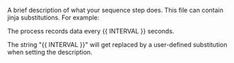 A brief description of what your sequence step does. This file can contain jinja substitutions. For example:

The process records data every {{ INTERVAL }} seconds.

The string "{{ INTERVAL }}" will get replaced by a user-defined substitution when setting the description.
